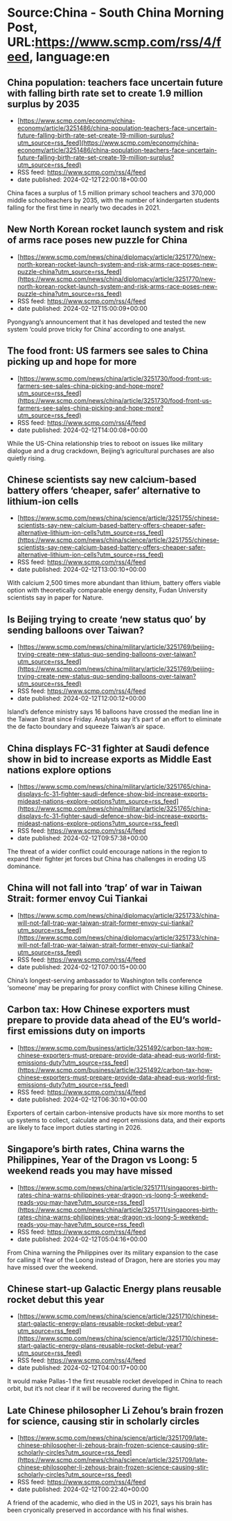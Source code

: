 # Source:China - South China Morning Post, URL:https://www.scmp.com/rss/4/feed, language:en

## China population: teachers face uncertain future with falling birth rate set to create 1.9 million surplus by 2035
 - [https://www.scmp.com/economy/china-economy/article/3251486/china-population-teachers-face-uncertain-future-falling-birth-rate-set-create-19-million-surplus?utm_source=rss_feed](https://www.scmp.com/economy/china-economy/article/3251486/china-population-teachers-face-uncertain-future-falling-birth-rate-set-create-19-million-surplus?utm_source=rss_feed)
 - RSS feed: https://www.scmp.com/rss/4/feed
 - date published: 2024-02-12T22:00:18+00:00

China faces a surplus of 1.5 million primary school teachers and 370,000 middle schoolteachers by 2035, with the number of kindergarten students falling for the first time in nearly two decades in 2021.

## New North Korean rocket launch system and risk of arms race poses new puzzle for China
 - [https://www.scmp.com/news/china/diplomacy/article/3251770/new-north-korean-rocket-launch-system-and-risk-arms-race-poses-new-puzzle-china?utm_source=rss_feed](https://www.scmp.com/news/china/diplomacy/article/3251770/new-north-korean-rocket-launch-system-and-risk-arms-race-poses-new-puzzle-china?utm_source=rss_feed)
 - RSS feed: https://www.scmp.com/rss/4/feed
 - date published: 2024-02-12T15:00:09+00:00

Pyongyang’s announcement that it has developed and tested the new system ‘could prove tricky for China’ according to one analyst.

## The food front: US farmers see sales to China picking up and hope for more
 - [https://www.scmp.com/news/china/article/3251730/food-front-us-farmers-see-sales-china-picking-and-hope-more?utm_source=rss_feed](https://www.scmp.com/news/china/article/3251730/food-front-us-farmers-see-sales-china-picking-and-hope-more?utm_source=rss_feed)
 - RSS feed: https://www.scmp.com/rss/4/feed
 - date published: 2024-02-12T14:00:08+00:00

While the US-China relationship tries to reboot on issues like military dialogue and a drug crackdown, Beijing’s agricultural purchases are also quietly rising.

## Chinese scientists say new calcium-based battery offers ‘cheaper, safer’ alternative to lithium-ion cells
 - [https://www.scmp.com/news/china/science/article/3251755/chinese-scientists-say-new-calcium-based-battery-offers-cheaper-safer-alternative-lithium-ion-cells?utm_source=rss_feed](https://www.scmp.com/news/china/science/article/3251755/chinese-scientists-say-new-calcium-based-battery-offers-cheaper-safer-alternative-lithium-ion-cells?utm_source=rss_feed)
 - RSS feed: https://www.scmp.com/rss/4/feed
 - date published: 2024-02-12T13:00:10+00:00

With calcium 2,500 times more abundant than lithium, battery offers viable option with theoretically comparable energy density, Fudan University scientists say in paper for Nature.

## Is Beijing trying to create ‘new status quo’ by sending balloons over Taiwan?
 - [https://www.scmp.com/news/china/military/article/3251769/beijing-trying-create-new-status-quo-sending-balloons-over-taiwan?utm_source=rss_feed](https://www.scmp.com/news/china/military/article/3251769/beijing-trying-create-new-status-quo-sending-balloons-over-taiwan?utm_source=rss_feed)
 - RSS feed: https://www.scmp.com/rss/4/feed
 - date published: 2024-02-12T12:00:12+00:00

Island’s defence ministry says 16 balloons have crossed the median line in the Taiwan Strait since Friday. Analysts say it’s part of an effort to eliminate the de facto boundary and squeeze Taiwan’s air space.

## China displays FC-31 fighter at Saudi defence show in bid to increase exports as Middle East nations explore options
 - [https://www.scmp.com/news/china/military/article/3251765/china-displays-fc-31-fighter-saudi-defence-show-bid-increase-exports-mideast-nations-explore-options?utm_source=rss_feed](https://www.scmp.com/news/china/military/article/3251765/china-displays-fc-31-fighter-saudi-defence-show-bid-increase-exports-mideast-nations-explore-options?utm_source=rss_feed)
 - RSS feed: https://www.scmp.com/rss/4/feed
 - date published: 2024-02-12T09:57:38+00:00

The threat of a wider conflict could encourage nations in the region to expand their fighter jet forces but China has challenges in eroding US dominance.

## China will not fall into ‘trap’ of war in Taiwan Strait: former envoy Cui Tiankai
 - [https://www.scmp.com/news/china/diplomacy/article/3251733/china-will-not-fall-trap-war-taiwan-strait-former-envoy-cui-tiankai?utm_source=rss_feed](https://www.scmp.com/news/china/diplomacy/article/3251733/china-will-not-fall-trap-war-taiwan-strait-former-envoy-cui-tiankai?utm_source=rss_feed)
 - RSS feed: https://www.scmp.com/rss/4/feed
 - date published: 2024-02-12T07:00:15+00:00

China’s longest-serving ambassador to Washington tells conference ‘someone’ may be preparing for proxy conflict with Chinese killing Chinese.

## Carbon tax: How Chinese exporters must prepare to provide data ahead of the EU’s world-first emissions duty on imports
 - [https://www.scmp.com/business/article/3251492/carbon-tax-how-chinese-exporters-must-prepare-provide-data-ahead-eus-world-first-emissions-duty?utm_source=rss_feed](https://www.scmp.com/business/article/3251492/carbon-tax-how-chinese-exporters-must-prepare-provide-data-ahead-eus-world-first-emissions-duty?utm_source=rss_feed)
 - RSS feed: https://www.scmp.com/rss/4/feed
 - date published: 2024-02-12T06:30:10+00:00

Exporters of certain carbon-intensive products have six more months to set up systems to collect, calculate and report emissions data, and their exports are likely to face import duties starting in 2026.

## Singapore’s birth rates, China warns the Philippines, Year of the Dragon vs Loong: 5 weekend reads you may have missed
 - [https://www.scmp.com/news/china/article/3251711/singapores-birth-rates-china-warns-philippines-year-dragon-vs-loong-5-weekend-reads-you-may-have?utm_source=rss_feed](https://www.scmp.com/news/china/article/3251711/singapores-birth-rates-china-warns-philippines-year-dragon-vs-loong-5-weekend-reads-you-may-have?utm_source=rss_feed)
 - RSS feed: https://www.scmp.com/rss/4/feed
 - date published: 2024-02-12T05:04:16+00:00

From China warning the Philippines over its military expansion to the case for calling it Year of the Loong instead of Dragon, here are stories you may have missed over the weekend.

## Chinese start-up Galactic Energy plans reusable rocket debut this year
 - [https://www.scmp.com/news/china/science/article/3251710/chinese-start-galactic-energy-plans-reusable-rocket-debut-year?utm_source=rss_feed](https://www.scmp.com/news/china/science/article/3251710/chinese-start-galactic-energy-plans-reusable-rocket-debut-year?utm_source=rss_feed)
 - RSS feed: https://www.scmp.com/rss/4/feed
 - date published: 2024-02-12T04:00:17+00:00

It would make Pallas-1 the first reusable rocket developed in China to reach orbit, but it’s not clear if it will be recovered during the flight.

## Late Chinese philosopher Li Zehou’s brain frozen for science, causing stir in scholarly circles
 - [https://www.scmp.com/news/china/science/article/3251709/late-chinese-philosopher-li-zehous-brain-frozen-science-causing-stir-scholarly-circles?utm_source=rss_feed](https://www.scmp.com/news/china/science/article/3251709/late-chinese-philosopher-li-zehous-brain-frozen-science-causing-stir-scholarly-circles?utm_source=rss_feed)
 - RSS feed: https://www.scmp.com/rss/4/feed
 - date published: 2024-02-12T00:22:40+00:00

A friend of the academic, who died in the US in 2021, says his brain has been cryonically preserved in accordance with his final wishes.

